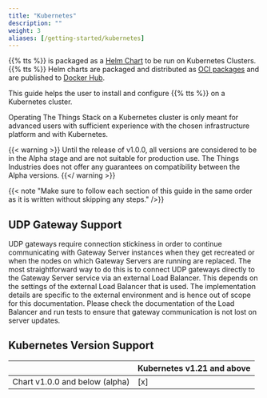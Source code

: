 ```yaml
---
title: "Kubernetes"
description: ""
weight: 3
aliases: [/getting-started/kubernetes]
---
```


{{% tts %}} is packaged as a [Helm Chart](https://helm.sh/) to be run on Kubernetes Clusters. {{% tts %}} Helm charts are packaged and distributed as [OCI packages](https://helm.sh/docs/topics/registries/) and are published to [Docker Hub](https://hub.docker.com/r/thethingsindustries/lorawan-stack-helm-chart).

This guide helps the user to install and configure {{% tts %}} on a Kubernetes cluster.

Operating The Things Stack on a Kubernetes cluster is only meant for advanced users with sufficient experience with the chosen infrastructure platform and with Kubernetes.

{{< warning >}} Until the release of v1.0.0, all versions are considered to be in the Alpha stage and are not suitable for production use. The Things Industries does not offer any guarantees on compatibility between the Alpha versions. {{</ warning >}}

{{< note  "Make sure to follow each section of this guide in the same order as it is written without skipping any steps." />}}

## UDP Gateway Support

UDP gateways require connection stickiness in order to continue communicating with Gateway Server instances when they get recreated or when the nodes on which Gateway Servers are running are replaced. The most straightforward way to do this is to connect UDP gateways directly to the Gateway Server service via an external Load Balancer.
This depends on the settings of the external Load Balancer that is used. The implementation details are specific to the external environment and is hence out of scope for this documentation.
Please check the documentation of the Load Balancer and run tests to ensure that gateway communication is not lost on server updates.

## Kubernetes Version Support

||Kubernetes v1.21 and above|
|---|---|
|Chart v1.0.0 and below (alpha)|[x]|
